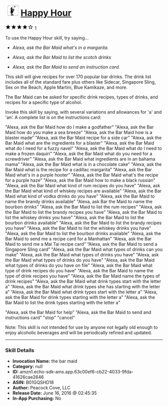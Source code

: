 # &nbsp;<img src="skill_icon" alt="Happy Hour icon" width="36"> [Happy Hour](http://alexa.amazon.com/#skills/amzn1.echo-sdk-ams.app.63c00ef6-cb22-4033-9fda-41626cae2646)
![4 stars](../../images/ic_star_black_18dp_1x.png)![4 stars](../../images/ic_star_black_18dp_1x.png)![4 stars](../../images/ic_star_black_18dp_1x.png)![4 stars](../../images/ic_star_black_18dp_1x.png)![4 stars](../../images/ic_star_border_black_18dp_1x.png) 1

To use the Happy Hour skill, try saying...

* *Alexa, ask the Bar Maid what's in a margarita.*

* *Alexa, ask the Bar Maid to list the scotch drinks*

* *Alexa, ask the Bar Maid to send an instruction card.*

This skill will give recipes for over 170 popular bar drinks.  The drink list includes all of the standard fare plus others like Sidecar, Singapore Sling, Sex on the Beach, Apple Martini, Blue Kamikaze, and more.

The Bar Maid can be asked for specific drink recipes, types of drinks, and recipes for a specific type of alcohol.

Invoke this skill by saying, with several variations and allowances for 'a' and 'an’.  A complete list is on the instructions card: 

"Alexa, ask the Bar Maid how do I make a godfather”
"Alexa, ask the Bar Maid how do you make a sea breeze”
"Alexa, ask the Bar Maid how is a blaster made”
"Alexa, ask the Bar Maid recipe for a side car”
"Alexa, ask the Bar Maid what are the ingredients for a blaster”
"Alexa, ask the Bar Maid what do I need for a fuzzy navel”
"Alexa, ask the Bar Maid what do I need to make a frozen daquiri”
"Alexa, ask the Bar Maid what do you need for a screwdriver”
"Alexa, ask the Bar Maid what ingredients are in an bahama mama”
"Alexa, ask the Bar Maid what is in a chocolate cake”
"Alexa, ask the Bar Maid what is the recipe for a cadillac margarita”
"Alexa, ask the Bar Maid what's in a purple hooter”
"Alexa, ask the Bar Maid what's the recipe for a purple haze”
"Alexa, ask the Bar Maid how to make a black russian”
"Alexa, ask the Bar Maid what kind of rum recipes do you have”
"Alexa, ask the Bar Maid what kind of whiskey recipes are available”
"Alexa, ask the Bar Maid what kind of vodka drinks do you have”
"Alexa, ask the Bar Maid to name the brandy drinks available”
"Alexa, ask Bar the Maid to name the bourbon drinks”
"Alexa, ask the Bar Maid to list the rum recipes”
"Alexa, ask the Bar Maid to list the brandy recipes you have”
"Alexa, ask the Bar Maid to list the whiskey drinks you have”
"Alexa, ask the Bar Maid to list the bourbon drinks available”
"Alexa, ask the Bar Maid to list the brandy recipes you have”
"Alexa, ask the Bar Maid to list the whiskey drinks you have”
"Alexa, ask the Bar Maid to list the bourbon drinks available”
“Alexa, ask the Bar Maid to send me a recipe card for a Manhattan”
“Alexa, ask the Bar Maid to send me a Mai Tai recipe card”
“Alexa, ask the Bar Maid to send a Singapore Sling card”
"Alexa, ask the Bar Maid what types of drinks can you make”
"Alexa, ask the Bar Maid what types of drinks you have”
"Alexa, ask the Bar Maid what types of drinks do you have”
"Alexa, ask the Bar Maid what types of drinks do you have on file”
"Alexa, ask the Bar Maid what type of drink recipes do you have”
"Alexa, ask the Bar Maid to name the type of drink recipes you have”
"Alexa, ask the Bar Maid name the types of drink recipes”
“Alexa, ask the Bar Maid what drink types start with the letter a”
“Alexa, ask the Bar Maid what drink types she has starting with the letter a”
“Alexa, ask the Bar Maid what drink types start with the letter a”
“Alexa, ask the Bar Maid for drink types starting with the letter a”
"Alexa, ask the Bar Maid to list the drink types starting with the letter a"

"Alexa, ask the Bar Maid for help"
“Alexa, ask the Bar Maid to send and instructions card”
"stop"
"cancel"

Note: This skill is not intended for use by anyone not legally old enough to enjoy alcoholic beverages and will be periodically refined and updated.

***

### Skill Details

* **Invocation Name:** the bar maid
* **Category:** null
* **ID:** amzn1.echo-sdk-ams.app.63c00ef6-cb22-4033-9fda-41626cae2646
* **ASIN:** B01GQSHD18
* **Author:** Peacock Cove, LLC
* **Release Date:** June 16, 2016 @ 02:45:35
* **In-App Purchasing:** No
